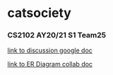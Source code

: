 # catsociety
### CS2102 AY20/21 S1 Team25
[link to discussion google doc](https://docs.google.com/document/d/1acK87mPLO_fD4mkEMi-ir_6WYjnm-DkAZ3RGyOHrCVM/edit?usp=sharing)

[link to ER Diagram collab doc](https://drive.google.com/file/d/1ZVgu4cNqa47faLd0zRygMPlk1xZEOvpa/view?usp=sharing)
